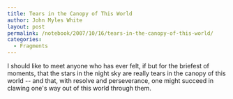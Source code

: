 ```yaml
---
title: Tears in the Canopy of This World
author: John Myles White
layout: post
permalink: /notebook/2007/10/16/tears-in-the-canopy-of-this-world/
categories:
  - Fragments
---
```


I should like to meet anyone who has ever felt, if but for the briefest of moments, that the stars in the night sky are really tears in the canopy of this world -- and that, with resolve and perseverance, one might succeed in clawing one's way out of this world through them.
